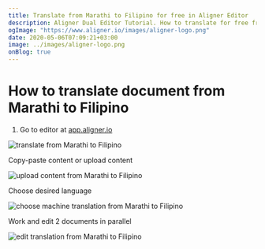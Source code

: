 ```yaml
---
title: Translate from Marathi to Filipino for free in Aligner Editor
description: Aligner Dual Editor Tutorial. How to translate for free from Marathi to Filipino. Aligner is multilingual document management platform. 
ogImage: "https://www.aligner.io/images/aligner-logo.png"
date: 2020-05-06T07:09:21+03:00
image: ../images/aligner-logo.png
onBlog: true
---
```


# How to translate document from Marathi to Filipino

1. Go to editor at [app.aligner.io](https://app.aligner.io "Aligner App web page")

![translate from Marathi to Filipino](../aligner-blank-editor.png "translate from Marathi to Filipino")

Copy-paste content or upload content

![upload content from Marathi to Filipino](../aligner-uploaded-document.png "upload content from Marathi to Filipino")

Choose desired language

![choose machine translation from Marathi to Filipino](../aligner-language-dropdown.png "choose machine translation from Marathi to Filipino")

Work and edit 2 documents in parallel

![edit translation from Marathi to Filipino](../aligner-double-sitded-editor.png "edit translation from Marathi to Filipino")

